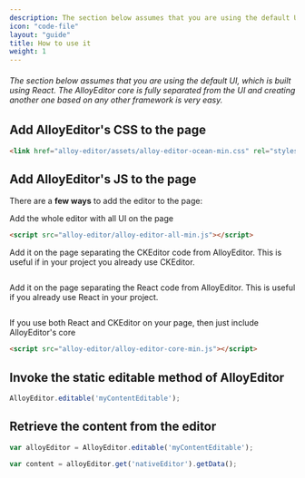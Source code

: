 ```yaml
---
description: The section below assumes that you are using the default UI, which is built using React. The AlloyEditor core is fully separated from the UI and creating another one based on any other framework is very easy.
icon: "code-file"
layout: "guide"
title: How to use it
weight: 1
---
```


###### The section below assumes that you are using the default UI, which is built using React. The AlloyEditor core is fully separated from the UI and creating another one based on any other framework is very easy.

<article id="article1">

## Add AlloyEditor's CSS to the page

```html
<link href="alloy-editor/assets/alloy-editor-ocean-min.css" rel="stylesheet"></link>
```

</article>

<article id="article2">

## Add AlloyEditor's JS to the page

There are a <strong>few ways</strong> to add the editor to the page:

<section>
  <span>Add the whole editor with all UI on the page</span>

  ```html
  <script src="alloy-editor/alloy-editor-all-min.js"></script>
  ```

  <span>Add it on the page separating the CKEditor code from AlloyEditor. This is useful if in your project you already use CKEditor.</span>
  <pre><code><script src="alloy-editor/alloy-editor-no-ckeditor-min.js"></script></code></pre>

  <span>Add it on the page separating the React code from AlloyEditor. This is useful if you already use React in your project.</span>
  <pre><code><script src="alloy-editor/alloy-editor-no-react-min.js"></script></code></pre>

  <span>If you use both React and CKEditor on your page, then just include AlloyEditor's core</span>
  ```html
  <script src="alloy-editor/alloy-editor-core-min.js"></script>
  ```
</section>


</article>

<article id="article3">

## Invoke the static editable method of AlloyEditor

```js
AlloyEditor.editable('myContentEditable');
```
</article>

<article id="article4">

## Retrieve the content from the editor

```js
var alloyEditor = AlloyEditor.editable('myContentEditable');

var content = alloyEditor.get('nativeEditor').getData();
```

</article>